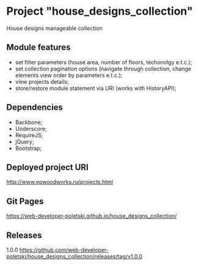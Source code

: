 # Project "house_designs_collection"
House designs manageable collection

## Module features
- set filter parameters (house area, number of floors, techonolgy e.t.c.);
- set collection pagination options (navigate through collection, change elements view order by parameters e.t.c.);
- view projects details;
- store/restore module statement via URI (works with HistoryAPI);

## Dependencies
- Backbone;
- Underscore;
- RequireJS;
- jQuery;
- Bootstrap;

## Deployed project URI
http://www.epwoodworks.ru/projects.html

## Git Pages
https://web-developer-poletski.github.io/house_designs_collection/

## Releases
1.0.0 https://github.com/web-developer-poletski/house_designs_collection/releases/tag/v1.0.0
